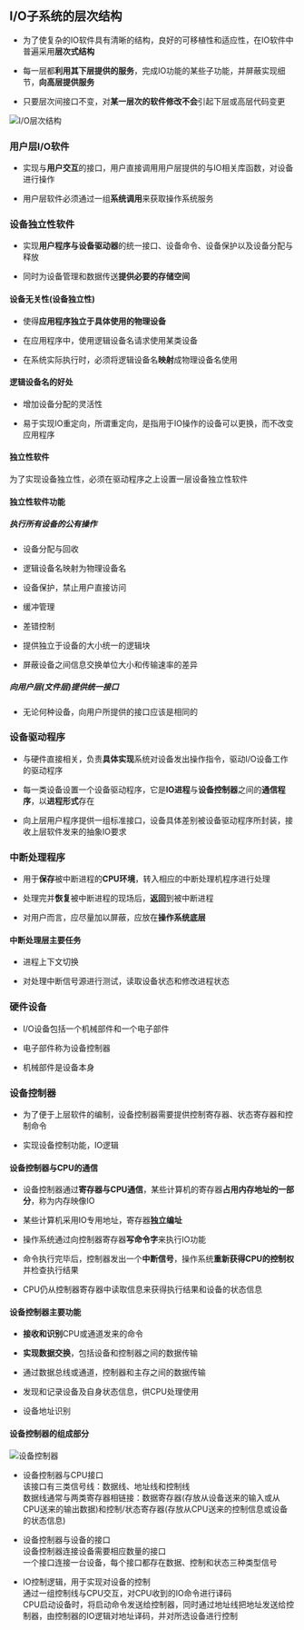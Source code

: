 ## I/O子系统的层次结构

- 为了使复杂的IO软件具有清晰的结构，良好的可移植性和适应性，在IO软件中普遍采用**层次式结构**

- 每一层都**利用其下层提供的服务**，完成IO功能的某些子功能，并屏蔽实现细节，**向高层提供服务**

- 只要层次间接口不变，对**某一层次的软件修改不会**引起下层或高层代码变更

![I/O层次结构](https://github.com/YC-L/Postgraduate-examination/blob/Operating-System/imgs/IO%E5%B1%82%E6%AC%A1%E7%BB%93%E6%9E%84.png "I/O层次结构") 

### 用户层I/O软件

- 实现与**用户交互**的接口，用户直接调用用户层提供的与IO相关库函数，对设备进行操作

- 用户层软件必须通过一组**系统调用**来获取操作系统服务

### 设备独立性软件

- 实现**用户程序与设备驱动器**的统一接口、设备命令、设备保护以及设备分配与释放

- 同时为设备管理和数据传送**提供必要的存储空间**

#### 设备无关性(设备独立性)

- 使得**应用程序独立于具体使用的物理设备**

- 在应用程序中，使用逻辑设备名请求使用某类设备

- 在系统实际执行时，必须将逻辑设备名**映射**成物理设备名使用

#### 逻辑设备名的好处

- 增加设备分配的灵活性

- 易于实现IO重定向，所谓重定向，是指用于IO操作的设备可以更换，而不改变应用程序

#### 独立性软件

为了实现设备独立性，必须在驱动程序之上设置一层设备独立性软件

#### 独立性软件功能

##### 执行所有设备的公有操作

- 设备分配与回收

- 逻辑设备名映射为物理设备名

- 设备保护，禁止用户直接访问

- 缓冲管理

- 差错控制

- 提供独立于设备的大小统一的逻辑块

- 屏蔽设备之间信息交换单位大小和传输速率的差异

##### 向用户层(文件层)提供统一接口

- 无论何种设备，向用户所提供的接口应该是相同的

### 设备驱动程序

- 与硬件直接相关，负责**具体实现**系统对设备发出操作指令，驱动I/O设备工作的驱动程序

- 每一类设备设置一个设备驱动程序，它是**IO进程**与**设备控制器**之间的**通信程序**，以**进程形式**存在

- 向上层用户程序提供一组标准接口，设备具体差别被设备驱动程序所封装，接收上层软件发来的抽象IO要求

### 中断处理程序

- 用于**保存**被中断进程的**CPU环境**，转入相应的中断处理机程序进行处理

- 处理完并**恢复**被中断进程的现场后，**返回**到被中断进程

- 对用户而言，应尽量加以屏蔽，应放在**操作系统底层**

#### 中断处理层主要任务

- 进程上下文切换

- 对处理中断信号源进行测试，读取设备状态和修改进程状态

### 硬件设备

- I/O设备包括一个机械部件和一个电子部件

- 电子部件称为设备控制器

- 机械部件是设备本身

### 设备控制器

- 为了便于上层软件的编制，设备控制器需要提供控制寄存器、状态寄存器和控制命令

- 实现设备控制功能，IO逻辑

#### 设备控制器与CPU的通信

- 设备控制器通过**寄存器与CPU通信**，某些计算机的寄存器**占用内存地址的一部分**，称为内存映像IO

- 某些计算机采用IO专用地址，寄存器**独立编址**

- 操作系统通过向控制器寄存器**写命令字**来执行IO功能

- 命令执行完毕后，控制器发出一个**中断信号**，操作系统**重新获得CPU的控制权**并检查执行结果

- CPU仍从控制器寄存器中读取信息来获得执行结果和设备的状态信息

#### 设备控制器主要功能

- **接收和识别**CPU或通道发来的命令

- **实现数据交换**，包括设备和控制器之间的数据传输

- 通过数据总线或通道，控制器和主存之间的数据传输

- 发现和记录设备及自身状态信息，供CPU处理使用

- 设备地址识别

#### 设备控制器的组成部分

![设备控制器](https://github.com/YC-L/Postgraduate-examination/blob/Operating-System/imgs/%E8%AE%BE%E5%A4%87%E6%8E%A7%E5%88%B6%E5%99%A8.png "设备控制器")

- 设备控制器与CPU接口
</br>该接口有三类信号线：数据线、地址线和控制线
</br>数据线通常与两类寄存器相链接：数据寄存器(存放从设备送来的输入或从CPU送来的输出数据)和控制/状态寄存器(存放从CPU送来的控制信息或设备的状态信息)

- 设备控制器与设备的接口
</br>设备控制器连接设备需要相应数量的接口
</br>一个接口连接一台设备，每个接口都存在数据、控制和状态三种类型信号

- IO控制逻辑，用于实现对设备的控制
</br>通过一组控制线与CPU交互，对CPU收到的IO命令进行译码
</br>CPU启动设备时，将启动命令发送给控制器，同时通过地址线把地址发送给控制器，由控制器的IO逻辑对地址译码，并对所选设备进行控制




